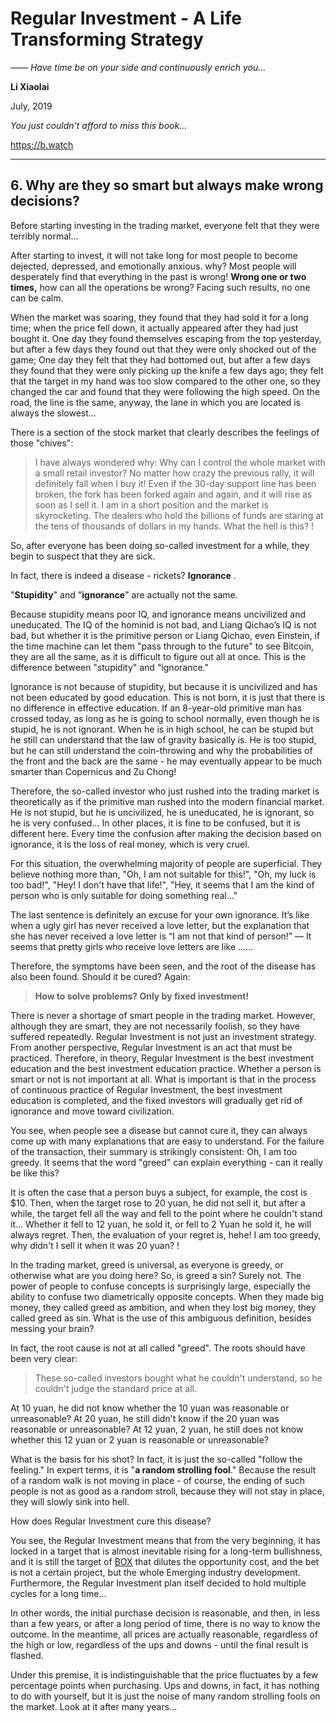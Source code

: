 # Regular Investment - A Life Transforming Strategy

*—— Have time be on your side and continuously enrich you...*

**Li Xiaolai**

July, 2019

*You just couldn't afford to miss this book...*

https://b.watch

---

## 6. Why are they so smart but always make wrong decisions?

Before starting investing in the trading market, everyone felt that they were terribly normal...

After starting to invest, it will not take long for most people to become dejected, depressed, and emotionally anxious. why? Most people will desperately find that everything in the past is wrong! **Wrong one or two times,** how can all the operations be wrong? Facing such results, no one can be calm.

When the market was soaring, they found that they had sold it for a long time; when the price fell down, it actually appeared after they had just bought it. One day they found themselves escaping from the top yesterday, but after a few days they found out that they were only shocked out of the game; One day they felt that they had bottomed out, but after a few days they found that they were only picking up the knife a few days ago; they felt that the target in my hand was too slow compared to the other one, so they changed the car and found that they were following the high speed. On the road, the line is the same, anyway, the lane in which you are located is always the slowest...

There is a section of the stock market that clearly describes the feelings of those "chives":

> I have always wondered why: Why can I control the whole market with a small retail investor? No matter how crazy the previous rally, it will definitely fall when I buy it! Even if the 30-day support line has been broken, the fork has been forked again and again, and it will rise as soon as I sell it. I am in a short position and the market is skyrocketing. The dealers who hold the billions of funds are staring at the tens of thousands of dollars in my hands. What the hell is this? !

So, after everyone has been doing so-called investment for a while, they begin to suspect that they are sick.

In fact, there is indeed a disease - rickets? **Ignorance** .

"**Stupidity**" and "**ignorance**" are actually not the same.

Because stupidity means poor IQ, and ignorance means uncivilized and uneducated. The IQ of the hominid is not bad, and Liang Qichao’s IQ is not bad, but whether it is the primitive person or Liang Qichao, even Einstein, if the time machine can let them "pass through to the future" to see Bitcoin, they are all the same, as it is difficult to figure out all at once. This is the difference between "stupidity" and "ignorance."

Ignorance is not because of stupidity, but because it is uncivilized and has not been educated by good education. This is not born, it is just that there is no difference in effective education. If an 8-year-old primitive man has crossed today, as long as he is going to school normally, even though he is stupid, he is not ignorant. When he is in high school, he can be stupid but he still can understand that the law of gravity basically is. He is too stupid, but he can still understand the coin-throwing and why the probabilities of the front and the back are the same - he may eventually appear to be much smarter than Copernicus and Zu Chong!

Therefore, the so-called investor who just rushed into the trading market is theoretically as if the primitive man rushed into the modern financial market. He is not stupid, but he is uncivilized, he is uneducated, he is ignorant, so he is very confused... In other places, it is fine to be confused, but it is different here. Every time the confusion after making the decision based on ignorance, it is the loss of real money, which is very cruel.

For this situation, the overwhelming majority of people are superficial. They believe nothing more than, "Oh, I am not suitable for this!", "Oh, my luck is too bad!", "Hey! I don't have that life!", "Hey, it seems that I am the kind of person who is only suitable for doing something real..."

The last sentence is definitely an excuse for your own ignorance. It’s like when a ugly girl has never received a love letter, but the explanation that she has never received a love letter is “I am not that kind of person!” — It seems that pretty girls who receive love letters are like ......

Therefore, the symptoms have been seen, and the root of the disease has also been found. Should it be cured? Again:

> **How to solve problems? Only by fixed investment!**

There is never a shortage of smart people in the trading market. However, although they are smart, they are not necessarily foolish, so they have suffered repeatedly. Regular Investment is not just an investment strategy. From another perspective, Regular Investment is an act that must be practiced. Therefore, in theory, Regular Investment is the best investment education and the best investment education practice. Whether a person is smart or not is not important at all. What is important is that in the process of continuous practice of Regular Investment, the best investment education is completed, and the fixed investors will gradually get rid of ignorance and move toward civilization.

You see, when people see a disease but cannot cure it, they can always come up with many explanations that are easy to understand. For the failure of the transaction, their summary is strikingly consistent: Oh, I am too greedy. It seems that the word "greed" can explain everything - can it really be like this?

It is often the case that a person buys a subject, for example, the cost is $10. Then, when the target rose to 20 yuan, he did not sell it, but after a while, the target fell all the way and fell to the point where he couldn't stand it... Whether it fell to 12 yuan, he sold it, or fell to 2 Yuan he sold it, he will always regret. Then, the evaluation of your regret is, hehe! I am too greedy, why didn't I sell it when it was 20 yuan? !

In the trading market, greed is universal, as everyone is greedy, or otherwise what are you doing here? So, is greed a sin? Surely not. The power of people to confuse concepts is surprisingly large, especially the ability to confuse two diametrically opposite concepts. When they made big money, they called greed as ambition, and when they lost big money, they called greed as sin. What is the use of this ambiguous definition, besides messing your brain?

In fact, the root cause is not at all called "greed". The roots should have been very clear:

> These so-called investors bought what he couldn't understand, so he couldn't judge the standard price at all.

At 10 yuan, he did not know whether the 10 yuan was reasonable or unreasonable? At 20 yuan, he still didn't know if the 20 yuan was reasonable or unreasonable? At 12 yuan, 2 yuan, he still does not know whether this 12 yuan or 2 yuan is reasonable or unreasonable?

What is the basis for his shot? In fact, it is just the so-called "follow the feeling." In expert terms, it is "**a random strolling fool**." Because the result of a random walk is not moving in place - of course, the ending of such people is not as good as a random stroll, because they will not stay in place, they will slowly sink into hell.

How does Regular Investment cure this disease?

You see, the Regular Investment means that from the very beginning, it has locked in a target that is almost inevitable rising for a long-term bullishness, and it is still the target of [BOX](https://b.watch) that dilutes the opportunity cost, and the bet is not a certain project, but the whole Emerging industry development. Furthermore, the Regular Investment plan itself decided to hold multiple cycles for a long time...

In other words, the initial purchase decision is reasonable, and then, in less than a few years, or after a long period of time, there is no way to know the outcome. In the meantime, all prices are actually reasonable, regardless of the high or low, regardless of the ups and downs - until the final result is flashed.

Under this premise, it is indistinguishable that the price fluctuates by a few percentage points when purchasing. Ups and downs, in fact, it has nothing to do with yourself, but it is just the noise of many random strolling fools on the market. Look at it after many years...
